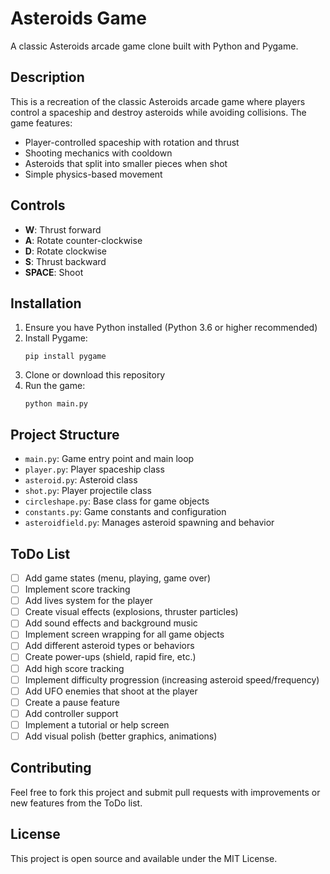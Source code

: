 # Asteroids Game

A classic Asteroids arcade game clone built with Python and Pygame.

## Description

This is a recreation of the classic Asteroids arcade game where players control a spaceship and destroy asteroids while avoiding collisions. The game features:

- Player-controlled spaceship with rotation and thrust
- Shooting mechanics with cooldown
- Asteroids that split into smaller pieces when shot
- Simple physics-based movement

## Controls

- **W**: Thrust forward
- **A**: Rotate counter-clockwise
- **D**: Rotate clockwise
- **S**: Thrust backward
- **SPACE**: Shoot

## Installation

1. Ensure you have Python installed (Python 3.6 or higher recommended)
2. Install Pygame:
   ```
   pip install pygame
   ```
3. Clone or download this repository
4. Run the game:
   ```
   python main.py
   ```

## Project Structure

- `main.py`: Game entry point and main loop
- `player.py`: Player spaceship class
- `asteroid.py`: Asteroid class
- `shot.py`: Player projectile class
- `circleshape.py`: Base class for game objects
- `constants.py`: Game constants and configuration
- `asteroidfield.py`: Manages asteroid spawning and behavior

## ToDo List

- [ ] Add game states (menu, playing, game over)
- [ ] Implement score tracking
- [ ] Add lives system for the player
- [ ] Create visual effects (explosions, thruster particles)
- [ ] Add sound effects and background music
- [ ] Implement screen wrapping for all game objects
- [ ] Add different asteroid types or behaviors
- [ ] Create power-ups (shield, rapid fire, etc.)
- [ ] Add high score tracking
- [ ] Implement difficulty progression (increasing asteroid speed/frequency)
- [ ] Add UFO enemies that shoot at the player
- [ ] Create a pause feature
- [ ] Add controller support
- [ ] Implement a tutorial or help screen
- [ ] Add visual polish (better graphics, animations)

## Contributing

Feel free to fork this project and submit pull requests with improvements or new features from the ToDo list.

## License

This project is open source and available under the MIT License. 